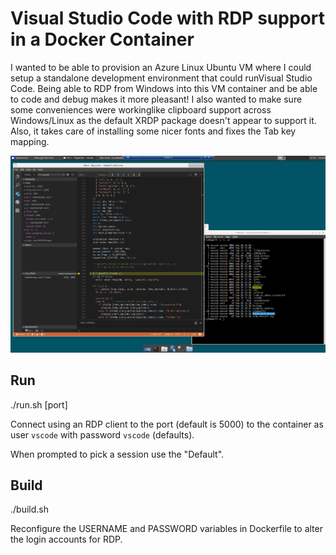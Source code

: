Visual Studio Code with RDP support in a Docker Container
=========================================================

I wanted to be able to provision an Azure Linux Ubuntu VM 
where I could setup a standalone development environment 
that could runVisual Studio Code. Being able to RDP from Windows
into this VM container and be able to code and debug makes it 
more pleasant!  I also wanted to make sure some conveniences 
were workinglike clipboard support across Windows/Linux
as the default XRDP package doesn't appear to support it. 
Also, it takes care of installing some nicer fonts and fixes
the Tab key mapping.

![Debugging in VSCode over RDP](Images/vscoderdp_shot.png "Debugging in VSCode over RDP.")

Run
---

./run.sh [port]

Connect using an RDP client to the port (default is 5000) to the container 
as user `vscode` with password `vscode` (defaults).

When prompted to pick a session use the "Default".

Build
-----

./build.sh

Reconfigure the USERNAME and PASSWORD variables in Dockerfile to alter the
login accounts for RDP.
